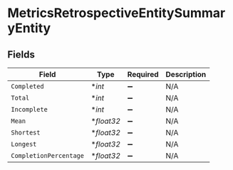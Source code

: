 # MetricsRetrospectiveEntitySummaryEntity


## Fields

| Field                  | Type                   | Required               | Description            |
| ---------------------- | ---------------------- | ---------------------- | ---------------------- |
| `Completed`            | **int*                 | :heavy_minus_sign:     | N/A                    |
| `Total`                | **int*                 | :heavy_minus_sign:     | N/A                    |
| `Incomplete`           | **int*                 | :heavy_minus_sign:     | N/A                    |
| `Mean`                 | **float32*             | :heavy_minus_sign:     | N/A                    |
| `Shortest`             | **float32*             | :heavy_minus_sign:     | N/A                    |
| `Longest`              | **float32*             | :heavy_minus_sign:     | N/A                    |
| `CompletionPercentage` | **float32*             | :heavy_minus_sign:     | N/A                    |